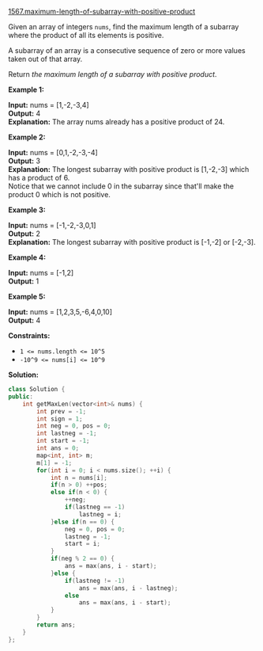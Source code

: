 [1567.maximum-length-of-subarray-with-positive-product](https://leetcode.com/problems/maximum-length-of-subarray-with-positive-product/)  

Given an array of integers `nums`, find the maximum length of a subarray where the product of all its elements is positive.

A subarray of an array is a consecutive sequence of zero or more values taken out of that array.

Return _the maximum length of a subarray with positive product_.

**Example 1:**

  
**Input:** nums = \[1,-2,-3,4\]  
**Output:** 4  
**Explanation:** The array nums already has a positive product of 24.  

**Example 2:**

  
**Input:** nums = \[0,1,-2,-3,-4\]  
**Output:** 3  
**Explanation:** The longest subarray with positive product is \[1,-2,-3\] which has a product of 6.  
Notice that we cannot include 0 in the subarray since that'll make the product 0 which is not positive.

**Example 3:**

  
**Input:** nums = \[-1,-2,-3,0,1\]  
**Output:** 2  
**Explanation:** The longest subarray with positive product is \[-1,-2\] or \[-2,-3\].  

**Example 4:**

  
**Input:** nums = \[-1,2\]  
**Output:** 1  

**Example 5:**

  
**Input:** nums = \[1,2,3,5,-6,4,0,10\]  
**Output:** 4  

**Constraints:**

*   `1 <= nums.length <= 10^5`
*   `-10^9 <= nums[i] <= 10^9`  



**Solution:**  

```cpp
class Solution {
public:
    int getMaxLen(vector<int>& nums) {
        int prev = -1;
        int sign = 1;
        int neg = 0, pos = 0;
        int lastneg = -1;
        int start = -1;
        int ans = 0;
        map<int, int> m;
        m[1] = -1;
        for(int i = 0; i < nums.size(); ++i) {
            int n = nums[i];
            if(n > 0) ++pos;
            else if(n < 0) {
                ++neg;
                if(lastneg == -1)
                    lastneg = i;
            }else if(n == 0) {
                neg = 0, pos = 0;
                lastneg = -1;
                start = i;
            }
            if(neg % 2 == 0) {
                ans = max(ans, i - start);
            }else {
                if(lastneg != -1)
                    ans = max(ans, i - lastneg);
                else
                    ans = max(ans, i - start);
            }
        }
        return ans;
    }
};
```
      